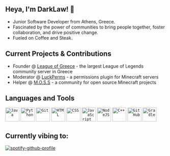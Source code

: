 ## Heya, I'm DarkLaw! 👋
- Junior Software Developer from Athens, Greece.
- Fascinated by the power of communities to bring people together, foster collaboration, and drive positive change.
- Fueled on Coffee and Steak.

## Current Projects & Contributions
- Founder @ [League of Greece](https://discord.gg/league-of-greece-923696773141241938) - the largest League of Legends community server in Greece
- Moderator @ [LuckPerms](https://github.com/LuckPerms) - a permissions plugin for Minecraft servers
- Helper @ [M.O.S.S](https://github.com/MinecraftOSS) - a community for open source Minecraft projects

## Languages and Tools

<div align="left">
    <code><img alt="Java" width="44px"src="https://cdn.jsdelivr.net/gh/devicons/devicon/icons/java/java-original.svg"/></code>
    <code><img alt="Python" width="44px" src="https://cdn.jsdelivr.net/gh/devicons/devicon/icons/python/python-original.svg"/></code>
    <code><img alt="Git" width="44px" src="https://cdn.jsdelivr.net/gh/devicons/devicon/icons/git/git-original.svg"/></code>
    <code><img alt="HTML" width="44px" src="https://cdn.jsdelivr.net/gh/devicons/devicon/icons/html5/html5-original.svg"/></code>
    <code><img alt="CSS" width="44px" src="https://cdn.jsdelivr.net/gh/devicons/devicon/icons/css3/css3-original.svg"/></code>
    <code><img alt="JavaScript" width="44px" src="https://cdn.jsdelivr.net/gh/devicons/devicon/icons/javascript/javascript-original.svg"/></code>
    <code><img alt="NodeJS" width="44px" src="https://cdn.jsdelivr.net/gh/devicons/devicon/icons/nodejs/nodejs-original.svg"/></code>
    <code><img alt="C++" width="44px" src="https://cdn.jsdelivr.net/gh/devicons/devicon/icons/cplusplus/cplusplus-original.svg"/></code>
    <code><img alt="GitHub" width="44px" src="https://cdn.jsdelivr.net/gh/devicons/devicon/icons/github/github-original.svg"/></code>
    <code><img alt="Gradle" width="44px" src="https://cdn.jsdelivr.net/gh/devicons/devicon/icons/gradle/gradle-original.svg"/></code>
</div>

## Currently vibing to:

[![spotify-github-profile](https://spotify-github-profile.vercel.app/api/view?uid=mjcremvtb5larpjuqxdvgp0jt&cover_image=true&theme=novatorem&show_offline=false&background_color=121212&interchange=true&bar_color=53b14f&bar_color_cover=false)](https://spotify-github-profile.vercel.app/api/view?uid=mjcremvtb5larpjuqxdvgp0jt&redirect=true)

<!-- ### 📊 Stats
Stats currently suck, so we don't show them.
![ImDarkLaw's GitHub stats](https://github-readme-stats.vercel.app/api?username=imdarklaw&show_icons=true&theme=gruvbox) -->
